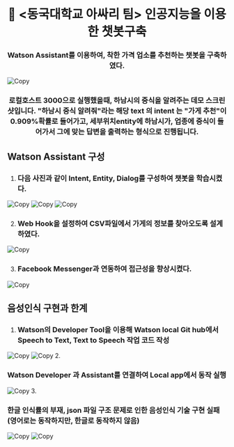 <h1 align="center" style="border-bottom: none;">🚀 <동국대학교 아싸리 팀> 인공지능을 이용한 챗봇구축</h1>
<h3 align="center">Watson Assistant를 이용하여, 착한 가격 업소를 추천하는 챗봇을 구축하였다.</h3>

![Copy](readme_images/demo_screenshot.png)

<h3 align="center">로컬호스트 3000으로 실행했을때, 하남시의 중식을 알려주는 데모 스크린샷입니다.
"하남시 중식 알려줘"라는 해당 text 의 intent 는 "가게 추천"이 0.909%확률로 들어가고, 세부위치entity에 하남시가, 업종에 중식이 들어가서 그에 맞는 답변을 출력하는 형식으로 진행됩니다.</h3>

## Watson Assistant 구성

1. <h3 align="left">다음 사진과 같이 Intent, Entity, Dialog를 구성하여 챗봇을 학습시켰다.</h3>
![Copy](readme_images/intent.png)
![Copy](readme_images/entity.png)
![Copy](readme_images/dialog.png)

2. <h3 align="left">Web Hook을 설정하여 CSV파일에서 가게의 정보를 찾아오도록 설계하였다.</h3>
![Copy](readme_images/stt_understand_eng.png)

3. <h3 align="left">Facebook Messenger과 연동하여 접근성을 향상시켰다.</h3>
![Copy](readme_images/fb.png)

## 음성인식 구현과 한계

1. <h3 align="left">Watson의 Developer Tool을 이용해 Watson local Git hub에서 Speech to Text, Text to Speech 작업 코드 작성</h3>
![Copy](readme_images/stt_1.png)
![Copy](readme_images/stt_2.png)
2. <h3 align="left">Watson Developer 과 Assistant를 연결하여 Local app에서 동작 실행</h3>
![Copy](readme_images/stt_flow.png)
3. <h3 align="left">한글 인식률의 부재, json 파일 구조 문제로 인한 음성인식 기술 구현 실패(영어로는 동작하지만, 한글로 동작하지 않음)</h3>
![Copy](readme_images/stt_understand_eng.png)
![Copy](readme_images/stt_understand.png)